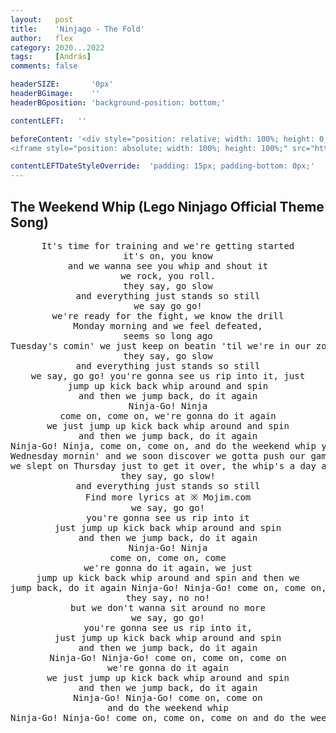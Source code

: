 ```yaml
---
layout:   post
title:    'Ninjago - The Fold'
author:   flex
category: 2020...2022
tags:     [András]
comments: false

headerSIZE:       '0px'
headerBGimage:    ''
headerBGposition: 'background-position: bottom;'

contentLEFT:   ''

beforeContent: '<div style="position: relative; width: 100%; height: 0; padding-bottom: 56.25%;">
<iframe style="position: absolute; width: 100%; height: 100%;" src="https://www.youtube.com/embed/QBUuCbRf-ic" title="YouTube video player" frameborder="0" allow="accelerometer; autoplay; clipboard-write; encrypted-media; gyroscope; picture-in-picture" allowfullscreen></iframe></div>'

contentLEFTDateStyleOverride:  'padding: 15px; padding-bottom: 0px;'
---
```


## The Weekend Whip (Lego Ninjago Official Theme Song)

<center><pre>
It's time for training and we're getting started
it's on, you know
and we wanna see you whip and shout it
we rock, you roll.
they say, go slow
and everything just stands so still
we say go go!
we're ready for the fight, we know the drill
Monday morning and we feel defeated,
seems so long ago
Tuesday's comin' we just keep on beatin 'til we're in our zone
they say, go slow
and everything just stands so still
we say, go go! you're gonna see us rip into it, just
jump up kick back whip around and spin
and then we jump back, do it again
Ninja-Go! Ninja
come on, come on, we're gonna do it again
we just jump up kick back whip around and spin
and then we jump back, do it again
Ninja-Go! Ninja, come on, come on, and do the weekend whip yeah!
Wednesday mornin' and we soon discover we gotta push our game
we slept on Thursday just to get it over, the whip's a day away!
they say, go slow!
and everything just stands so still
Find more lyrics at ※ Mojim.com
we say, go go!
you're gonna see us rip into it
just jump up kick back whip around and spin
and then we jump back, do it again
Ninja-Go! Ninja
come on, come on, come
we're gonna do it again, we just
jump up kick back whip around and spin and then we
jump back, do it again Ninja-Go! Ninja-Go! come on, come on, and do the weekend whip
they say, no no!
but we don't wanna sit around no more
we say, go go!
you're gonna see us rip into it,
just jump up kick back whip around and spin
and then we jump back, do it again
Ninja-Go! Ninja-Go! come on, come on, come on
we're gonna do it again
we just jump up kick back whip around and spin
and then we jump back, do it again
Ninja-Go! Ninja-Go! come on, come on
and do the weekend whip
Ninja-Go! Ninja-Go! come on, come on, come on and do the weekend whip jump up kick back do it again and spin!
</pre></center>